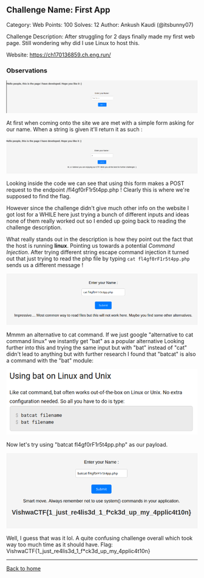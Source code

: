 ## Challenge Name: First App
Category: Web
Points: 100
Solves: 12
Author: Ankush Kaudi (@itsbunny07)

Challenge Description: 
After struggling for 2 days finally made my first web page. Still wondering why did I use Linux to host this.

Website:
https://ch170136859.ch.eng.run/

### Observations

![img](./web_0.png)

At first when coming onto the site we are met with a simple form asking for our name.
When a string is given it'll return it as such : 

![img](./web_1.png)

Looking inside the code we can see that using this form makes a POST request to the endpoint /fl4gf0rF1r5t4pp.php !
Clearly this is where we're supposed to find the flag. 

However since the challenge didn't give much other info on the website I got lost for a WHILE here just trying a bunch
of different inputs and ideas none of them really worked out so I ended up going back to reading the challenge description.

What really stands out in the description is how they point out the fact that the host is running **linux**. Pointing
us towards a potential *Command Injection*. After trying different string escape command injection it turned out that just trying
to read the php file by typing `cat fl4gf0rF1r5t4pp.php` sends us a different message ! 

![img](./web_2.png)

Mmmm an alternative to cat command. If we just google "alternative to cat command linux" we instantly get "bat" as a popular alternative
Looking further into this and trying the same input but with "bat" instead of "cat" didn't lead to anything but with further research
I found that "batcat" is also a command with the "bat" module:

![img](./interesting.png)

Now let's try using "batcat fl4gf0rF1r5t4pp.php" as our payload.

![img](./web_4.png)

Well, I guess that was it lol. A quite confusing challenge overall which took way too much time as it should have.
Flag: VishwaCTF{1_just_re4lis3d_1_f*ck3d_up_my_4pplic4t10n}

---
[Back to home](../../README.md)
